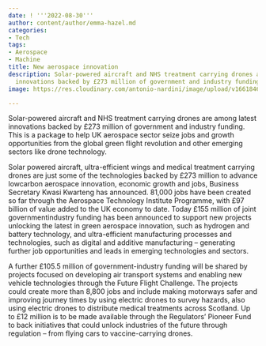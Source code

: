 ```yaml
---
date: ! '''2022-08-30'''
author: content/author/emma-hazel.md
categories:
- Tech
tags:
- Aerospace
- Machine
title: New aerospace innovation
description: Solar-powered aircraft and NHS treatment carrying drones are among latest
  innovations backed by £273 million of government and industry funding.
image: https://res.cloudinary.com/antonio-nardini/image/upload/v1661846423/aerospace-innovation-pt_tq9p7n.jpg

---
```

Solar-powered aircraft and NHS treatment carrying drones are among latest innovations backed by £273 million of government and industry funding. This is a package to help UK aerospace sector seize jobs and growth opportunities from the global green flight revolution and other emerging sectors like drone technology.

Solar powered aircraft, ultra-efficient wings and medical treatment carrying drones are just some of the technologies backed by £273 million to advance lowcarbon aerospace innovation, economic growth and jobs, Business Secretary Kwasi Kwarteng has announced. 81,000 jobs have been created so far through the Aerospace Technology Institute Programme, with £97 billion of value added to the UK economy to date. Today £155 million of joint governmentindustry funding has been announced to support new projects unlocking the latest in green aerospace innovation, such as hydrogen and battery technology, and ultra-efficient manufacturing processes and technologies, such as digital and additive manufacturing – generating further job opportunities and leads in emerging technologies and sectors.

A further £105.5 million of government-industry funding will be shared by projects focused on developing air transport systems and enabling new vehicle technologies through the Future Flight Challenge. The projects could create more than 8,800 jobs and include making motorways safer and improving journey times by using electric drones to survey hazards, also using electric drones to distribute medical treatments across Scotland. Up to £12 million is to be made available through the Regulators’ Pioneer Fund to back initiatives that could unlock industries of the future through regulation – from flying cars to vaccine-carrying drones.